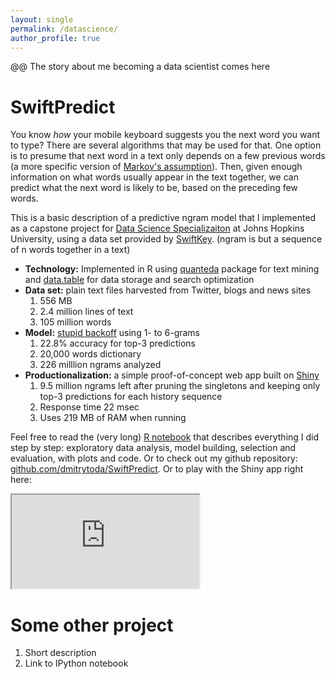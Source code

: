 ```yaml
---
layout: single
permalink: /datascience/
author_profile: true
---
```


@@ The story about me becoming a data scientist comes here

# SwiftPredict

You know _how_ your mobile keyboard suggests you the next word you want to type? There are several algorithms that may be used for that. One option is to presume that next word in a text only depends on a few previous words (a more specific version of [Markov's assumption](https://en.wikipedia.org/wiki/Causal_Markov_condition#:~:text=The%20Markov%20condition%2C%20sometimes%20called,do%20not%20descend%20from%20it.)). Then, given enough information on what words usually appear in the text together, we can predict what the next word is likely to be, based on the preceding few words.

This is a basic description of a predictive ngram model that I implemented as a capstone project for [Data Science Specializaiton](https://www.coursera.org/specializations/jhu-data-science) at Johns Hopkins University, using a data set provided by [SwiftKey](https://www.microsoft.com/en-us/swiftkey?activetab=pivot_1%3aprimaryr2). (ngram is but a sequence of n words together in a text)

- **Technology:** Implemented in R using [quanteda](https://quanteda.io/) package for text mining and [data.table](https://cran.r-project.org/web/packages/data.table/index.html) for data storage and search optimization
- **Data set:** plain text files harvested from Twitter, blogs and news sites
	1. 556 MB
	2. 2.4 million lines of text
	3. 105 million words
- **Model:** [stupid backoff](https://www.aclweb.org/anthology/D07-1090.pdf) using 1- to 6-grams
	1. 22.8% accuracy for top-3 predictions
	2. 20,000 words dictionary
	3. 226 milllion ngrams analyzed
- **Productionalization:** a simple proof-of-concept web app built on [Shiny](https://shiny.rstudio.com/)
	1. 9.5 million ngrams left after pruning the singletons and keeping only top-3 predictions for each history sequence
	2. Response time 22 msec
	3. Uses 219 MB of RAM when running

Feel free to read the (very long) [R notebook](/homepage/_pages/swiftpredict.html) that describes everything I did step by step: exploratory data analysis, model building, selection and evaluation, with plots and code. Or to check out my github repository: [github.com/dmitrytoda/SwiftPredict](https://github.com/dmitrytoda/SwiftPredict). Or to play with the Shiny app right here:

<iframe src="https://dmitrytoda.shinyapps.io/SwiftPredict/">
 <p>
    <a href="https://dmitrytoda.shinyapps.io/SwiftPredict/">
       Fallback link for browsers that don't support iframes
    </a>
  </p>
</iframe>

# Some other project
1. Short description
2. Link to IPython notebook